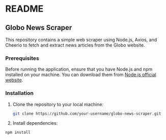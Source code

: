 # README

## Globo News Scraper

This repository contains a simple web scraper using Node.js, Axios, and Cheerio to fetch and extract news articles from the Globo website.

### Prerequisites

Before running the application, ensure that you have Node.js and npm installed on your machine. You can download them from [Node.js official website](https://nodejs.org/).

### Installation

1. Clone the repository to your local machine:

   ```bash
   git clone https://github.com/your-username/globo-news-scraper.git
   ```
2.  Install dependencies:
   ```
npm install
```
